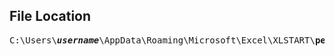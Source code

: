 
<h2>File Location</h2>

<pre>
C:\Users\<b><em>username</em></b>\AppData\Roaming\Microsoft\Excel\XLSTART\<b>personal.xlb</b>
</pre>
